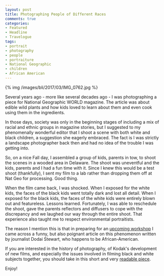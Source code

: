 ```yaml
---
layout: post
title: Photographing People of Different Races
comments: true
categories:
- Featured
- Headline
- Travelogue
tags:
- portrait
- photography
- people
- portraiture
- National Geographic
- children
- African American
---
```


{% img /images/bli/2017/03/IMG_0762.jpg %}

Several years ago - more like several decades ago - I was photographing a piece for National Geographic WORLD magazine. The article was about edible wild plants and how kids loved to learn about them and even cook using them in the ingredients. 

In those days, society was only in the beginning stages of including a mix of racial and ethnic groups in magazine stories, but I suggested to my phenomenally wonderful editor that I shoot a scene with both white and black children, a suggestion she eagerly embraced. The fact is I was strictly a landscape photographer back then and had no idea of the trouble I was getting into. 

So, on a nice Fall day, I assembled a group of kids, parents in tow, to shoot the scenes in a wooded area in Delaware. The shoot was uneventful and the kids, parents and I had a fun time with it. Since I knew this would be a test shoot (thankfully), I sent my film to a lab rather than dropping them off at Nat Geo for processing. Good thing. 

When the film came back, I was shocked. When I exposed for the white kids, the faces of the black kids went totally dark and lost all detail. When I exposed for the black kids, the faces of the white kids were entirely blown out and featureless. Lessons learned. Fortunately, I was able to reschedule the shoot, gave the parents reflectors and diffusers to cope with the discrepancy and we laughed our way through the entire shoot. That experience also taught me to respect environmental portraitists. 

The reason I mention this is that in preparing for an [upcoming workshop](http://www.lesterpickerphoto.com/workshops/upcoming-workshops.html#blackandwhite) I came across a funny, but also poignant article on this phenomenon written by journalist Dodai Stewart, who happens to be African-American. 

If you are interested in the history of photography, of Kodak's development of new films, and especially the issues involved in filming black and white subjects together, you should take in this short and very [readable piece](http://jezebel.com/the-truth-about-photography-and-brown-skin-1557656792). 

Enjoy!